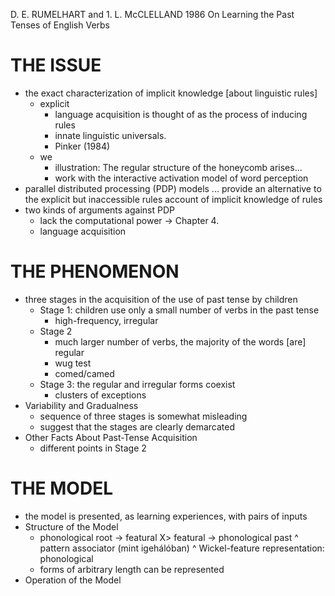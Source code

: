 D. E. RUMELHART and 1. L. McCLELLAND
1986
On Learning the Past Tenses of English Verbs

# THE ISSUE

* the exact characterization of implicit knowledge [about linguistic rules]
  * explicit
    * language acquisition is thought of as the process of inducing rules
    * innate linguistic universals.
    * Pinker (1984)
  * we
    * illustration: The regular structure of the honeycomb arises...
    * work with the interactive activation model of word perception
* parallel distributed processing (PDP) models ... provide an alternative to
  the explicit but inaccessible rules account of implicit knowledge of rules
* two kinds of arguments against PDP
  * lack the computational power -> Chapter 4.
  * language acquisition

# THE PHENOMENON

* three stages in the acquisition of the use of past tense by children
  * Stage 1: children use only a small number of verbs in the past tense
    * high-frequency, irregular
  * Stage 2
    * much larger number of verbs, the majority of the words [are] regular
    * wug test
    * comed/camed
  * Stage 3: the regular and irregular forms coexist
    * clusters of exceptions
* Variability and Gradualness
  * sequence of three stages is somewhat misleading
  * suggest that the stages are clearly demarcated
* Other Facts About Past-Tense Acquisition
  * different points in Stage 2

# THE MODEL

* the model is presented, as learning experiences, with pairs of inputs
* Structure of the Model
  * phonological root -> featural X> featural -> phonological past
                                  ^ pattern associator (mint igehálóban)
                      ^ Wickel-feature representation: phonological
  * forms of arbitrary length can be represented
* Operation of the Model
